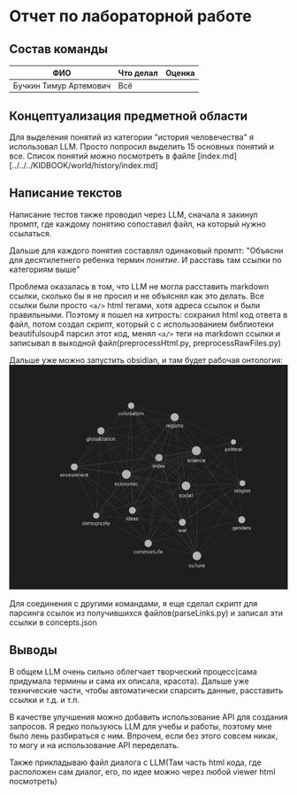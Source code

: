# Отчет по лабораторной работе

## Состав команды

| ФИО         | Что делал           | Оценка |
|-------------|----------------|--------|
| Бучкин Тимур Артемович| Всё |      |

## Концептуализация предметной области

Для выделения понятий из категории "история человечества" я использовал LLM. Просто попросил выделить 15 основных понятий и все. Список понятий можно посмотреть в файле [index.md][../../../KIDBOOK/world/history/index.md]

## Написание текстов

Написание тестов также проводил через LLM, сначала я закинул промпт, где каждому понятию сопоставил файл, на который нужно ссылаться.

Дальше для каждого понятия составлял одинаковый промпт: "Объясни для десятилетнего ребенка термин *понятие*. И расставь там ссылки по категориям выше"

Проблема оказалась в том, что LLM не могла расставить markdown ссылки, сколько бы я не просил и не объяснял как это делать. Все ссылки были просто `<a/>` html тегами, хотя адреса ссылок и были правильными. Поэтому я пошел на хитрость: сохранил html код ответа в файл, потом создал скрипт, который с с использованием библиотеки beautifulsoup4 парсил этот код, менял `<a/>` теги на markdown ссылки и записывал в выходной файл(preprocessHtml.py, preprocessRawFiles.py)

Дальше уже можно запустить obsidian, и там будет рабочая онтология:
![](./src/obsidianDemo.png)

Для соединения с другими командами, я еще сделал скрипт для парсинга ссылок из получившихся файлов(parseLinks.py) и записал эти ссылки в concepts.json

## Выводы

В общем LLM очень сильно облегчает творческий процесс(сама придумала термины и сама их описала, красота). Дальше уже технические части, чтобы автоматически спарсить данные, расставить ссылки и т.д. и т.п.

В качестве улучшения можно добавить использование API для создания запросов. Я редко пользуюсь LLM для учебы и работы, поэтому мне было лень разбираться с ним. Впрочем, если без этого совсем никак, то могу и на использование API переделать.

Также прикладываю файл диалога с LLM(Там часть html кода, где расположен сам диалог, его, по идее можно через любой viewer html посмотреть)
